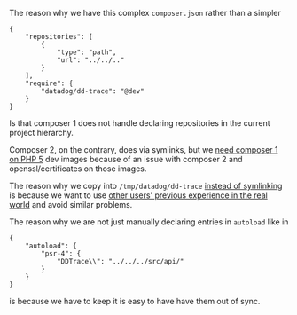 The reason why we have this complex `composer.json` rather than a simpler

```
{
    "repositories": [
        {
            "type": "path",
            "url": "../../.."
        }
    ],
    "require": {
        "datadog/dd-trace": "@dev"
    }
}
```

Is that composer 1 does not handle declaring repositories in the current project hierarchy.

Composer 2, on the contrary, does via symlinks, but we [need composer 1 on PHP 5](https://github.com/DataDog/dd-trace-php/blob/d6174818f77832dfedf61cbe8e7b25a093d0f495/dockerfiles/ci/buster/php-5.6/Dockerfile#L110) dev images because of an issue with composer 2 and openssl/certificates on those images.

The reason why we copy into `/tmp/datadog/dd-trace` [instead of symlinking](https://github.com/composer/composer/issues/6085#issuecomment-287925698) is because we want to use [other users' previous experience in the real world](https://github.com/composer/composer/issues/6085#issuecomment-287924206) and avoid similar problems.

The reason why we are not just manually declaring entries in `autoload` like in

```
{
    "autoload": {
        "psr-4": {
            "DDTrace\\": "../../../src/api/"
        }
    }
}
```

is because we have to keep it is easy to have have them out of sync.
